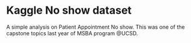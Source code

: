 # Kaggle No show dataset
A simple analysis on Patient Appointment No show. This was one of the capstone topics last year of MSBA program @UCSD.